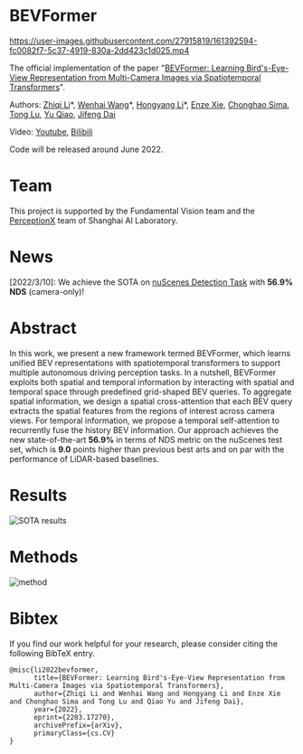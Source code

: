 # BEVFormer

https://user-images.githubusercontent.com/27915819/161392594-fc0082f7-5c37-4919-830a-2dd423c1d025.mp4


The official implementation of the paper "[BEVFormer: Learning Bird's-Eye-View Representation from Multi-Camera Images via Spatiotemporal Transformers](https://arxiv.org/abs/2203.17270)".

Authors: [Zhiqi Li](https://scholar.google.com.hk/citations?user=H2fJLqEAAAAJ&hl=zh-CN)\*, [Wenhai Wang](https://whai362.github.io/)\*, [Hongyang Li](https://lihongyang.info/)\*, [Enze Xie](https://xieenze.github.io/), [Chonghao Sima](https://scholar.google.com.hk/citations?user=dgYJ6esAAAAJ&hl=zh-CN&oi=ao), [Tong Lu](https://cs.nju.edu.cn/lutong/index.htm), [Yu Qiao](https://scholar.google.com/citations?user=gFtI-8QAAAAJ&hl=zh-CN), [Jifeng Dai](https://jifengdai.org/)

Video: [Youtube](https://www.youtube.com/watch?v=n-cM32B9Iyw), [Bilibili](https://www.bilibili.com/video/BV17q4y1e7He?spm_id_from=333.999.0.0)

Code will be released around June 2022. 
# Team

This project is supported by the Fundamental Vision team and the [PerceptionX](https://github.com/OpenPerceptionX) team of Shanghai AI Laboratory.

# News
[2022/3/10]: We achieve the SOTA on [nuScenes Detection Task](https://nuscenes.org/object-detection?externalData=all&mapData=all&modalities=Camera) with **56.9% NDS** (camera-only)!
</br>


# Abstract
In this work, we present a new framework termed BEVFormer, which learns unified BEV representations with spatiotemporal transformers to support multiple autonomous driving perception tasks. In a nutshell, BEVFormer exploits both spatial and temporal information by interacting with spatial and temporal space through predefined grid-shaped BEV queries. To aggregate spatial information, we design a spatial cross-attention that each BEV query extracts the spatial features from the regions of interest across camera views. For temporal information, we propose a temporal self-attention to recurrently fuse the history BEV information.
Our approach achieves the new state-of-the-art **56.9\%** in terms of NDS metric on the nuScenes test set, which is **9.0** points higher than previous best arts and on par with the performance of LiDAR-based baselines.
# Results
![SOTA results](figs/sota_results.png "results on nuScenes")


# Methods
![method](figs/arch.png "model arch")



# Bibtex
If you find our work helpful for your research, please consider citing the following BibTeX entry.   
```
@misc{li2022bevformer,
      title={BEVFormer: Learning Bird's-Eye-View Representation from Multi-Camera Images via Spatiotemporal Transformers}, 
      author={Zhiqi Li and Wenhai Wang and Hongyang Li and Enze Xie and Chonghao Sima and Tong Lu and Qiao Yu and Jifeng Dai},
      year={2022},
      eprint={2203.17270},
      archivePrefix={arXiv},
      primaryClass={cs.CV}
}
```
